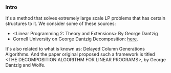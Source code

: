 ### **Intro**

It's a method that solves extremely large scale LP problems that has certain structures to it. We consider some of these sources: 

* \<Linear Programming 2: Theory and Extensions\> By George Dantzig 
* Cornell University on George Dantzig Decomposition: [here](https://people.orie.cornell.edu/miketodd/or630/lec20.pdf). 

It's also related to what is known as: Delayed Column Generations Algorithms. And the paper original proposed such a framework is titled \<THE DECOMPOSITION ALGORITHM FOR LINEAR PROGRAMS\>, by George Dantzig and Wolfe. 


